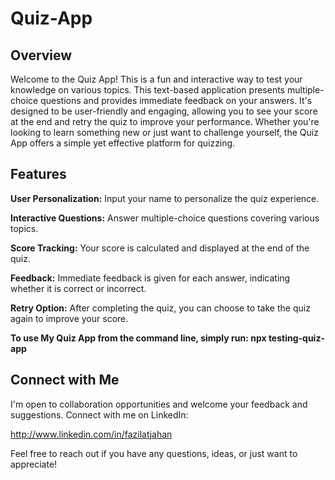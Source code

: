 # Quiz-App

## Overview
Welcome to the Quiz App! This is a fun and interactive way to test your knowledge on various topics. This text-based application presents multiple-choice questions and provides immediate feedback on your answers. It's designed to be user-friendly and engaging, allowing you to see your score at the end and retry the quiz to improve your performance. Whether you're looking to learn something new or just want to challenge yourself, the Quiz App offers a simple yet effective platform for quizzing.


## Features
**User Personalization:** Input your name to personalize the quiz experience.

**Interactive Questions:** Answer multiple-choice questions covering various topics.

**Score Tracking:** Your score is calculated and displayed at the end of the quiz.

**Feedback:** Immediate feedback is given for each answer, indicating whether it is correct or incorrect.

**Retry Option:** After completing the quiz, you can choose to take the quiz again to improve your score.



**To use My Quiz App from the command line, simply run: npx testing-quiz-app**



## Connect with Me
I'm open to collaboration opportunities and welcome your feedback and suggestions. Connect with me on LinkedIn:

http://www.linkedin.com/in/fazilatjahan

Feel free to reach out if you have any questions, ideas, or just want to appreciate!
